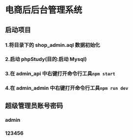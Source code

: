 # 电商后后台管理系统

## 启动项目

### 1.将目录下的 shop_admin.aql 数据初始化

### 2.启动 phpStudy(目的:启动 Mysql)

### 3.在 admin_api 中右键打开命令行工具`npm start`

### 4.在 admin_admin 中右键打开命令行工具`npm run dev`

## 超级管理员账号密码

### admin

### 123456
